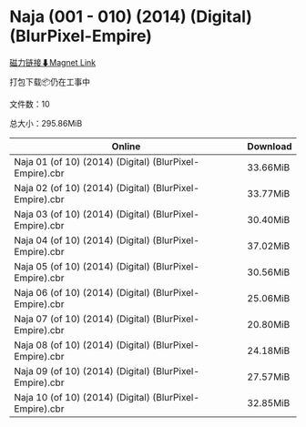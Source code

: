 # Naja (001 - 010) (2014) (Digital) (BlurPixel-Empire)

[磁力链接⬇Magnet Link](magnet:?xt=urn:btih:2e6b9684fd90ea9eb09f5b4193279dc6ea6984da&dn=Naja%20%28001%20-%20010%29%20%282014%29%20%28Digital%29%20%28BlurPixel-Empire%29)

打包下载📦仍在工事中

文件数：10

总大小：295.86MiB

Online | Download
--- | ---
Naja 01 (of 10) (2014) (Digital) (BlurPixel-Empire).cbr | 33.66MiB
Naja 02 (of 10) (2014) (Digital) (BlurPixel-Empire).cbr | 33.77MiB
Naja 03 (of 10) (2014) (Digital) (BlurPixel-Empire).cbr | 30.40MiB
Naja 04 (of 10) (2014) (Digital) (BlurPixel-Empire).cbr | 37.02MiB
Naja 05 (of 10) (2014) (Digital) (BlurPixel-Empire).cbr | 30.56MiB
Naja 06 (of 10) (2014) (Digital) (BlurPixel-Empire).cbr | 25.06MiB
Naja 07 (of 10) (2014) (Digital) (BlurPixel-Empire).cbr | 20.80MiB
Naja 08 (of 10) (2014) (Digital) (BlurPixel-Empire).cbr | 24.18MiB
Naja 09 (of 10) (2014) (Digital) (BlurPixel-Empire).cbr | 27.57MiB
Naja 10 (of 10) (2014) (Digital) (BlurPixel-Empire).cbr | 32.85MiB